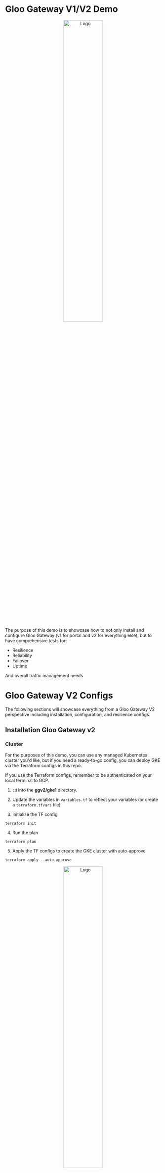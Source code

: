 # Gloo Gateway V1/V2 Demo
<p align="center">
 <img src="images/1.png?raw=true" alt="Logo" width="50%" height="50%" />
</p>


The purpose of this demo is to showcase how to not only install and configure Gloo Gateway (v1 for portal and v2 for everything else), but to have comprehensive tests for:

- Resilience
- Reliability
- Failover
- Uptime

And overall traffic management needs

# Gloo Gateway V2 Configs

The following sections will showcase everything from a Gloo Gateway V2 perspective including installation, configuration, and resilience configs.

## Installation Gloo Gateway v2

### Cluster

For the purposes of this demo, you can use any managed Kubernetes cluster you'd like, but if you need a ready-to-go config, you can deploy GKE via the Terraform configs in this repo.

If you use the Terraform configs, remember to be authenticated on your local terminal to GCP.


1. `cd` into the **ggv2/gke1** directory.

2. Update the variables in `variables.tf` to reflect your variables (or create a `terraform.tfvars` file)

3. Initialize the TF config
```
terraform init
```

4. Run the plan
```
terraform plan
```

5. Apply the TF configs to create the GKE cluster with auto-approve
```
terraform apply --auto-approve
```

<p align="center">
 <img src="images/2.png?raw=true" alt="Logo" width="50%" height="50%" />
</p>


### Helm
1. Configure product key env variables

```
export GLOO_GATEWAY_LICENSE_KEY=
export AGENTGATEWAY_LICENSE_KEY=
```

2. Install Kubernetes Gateway API
You need the experimental version as Gloo Gateway v2 has a requirement of the `BackendConfigPolicy` object, which is an experimental feature in Kubernetes Gateway API.

```
kubectl apply -f https://github.com/kubernetes-sigs/gateway-api/releases/download/v1.3.0/experimental-install.yaml
```

3. Install Gloo Gateway v2 CRDs
```
helm upgrade -i gloo-gateway-crds oci://us-docker.pkg.dev/solo-public/gloo-gateway/charts/gloo-gateway-crds \
--namespace gloo-system \
--version 2.0.0-rc.2 \
--create-namespace
```

4. Install Gloo Gateway v2
```
helm upgrade -i gloo-gateway oci://us-docker.pkg.dev/solo-public/gloo-gateway/charts/gloo-gateway \
-n gloo-system \
--version 2.0.0-rc.2 \
--set gateway.aiExtension.enabled=true \
--set agentgateway.enabled=true \
--set licensing.glooGatewayLicenseKey=$GLOO_GATEWAY_LICENSE_KEY \
--set licensing.agentgatewayLicenseKey=$AGENTGATEWAY_LICENSE_KEY
```


#### Argo/GitOps

ArgoCD installation is available as well: https://docs.solo.io/gateway/2.0.x/install/argocd/

## Sample App Deployment

1. Create the Namespace for the microapp (extensive decoupled app)
```
kubectl create ns microapp
```

2. Deploy the sample decoupled application stack
```
kubectl apply -f ggv2/sampleapp-microdemo/microservices-demo/release/kubernetes-manifests.yaml -n microapp
```

3. Confirm that the app stack is running
```
kubectl get pods -n microapp
```

You can also see the Services that are deployed, which is what you'll use to create the backend routes in the next step.

```
kubectl get svc -n microapp
```

4. Create a Gateway for the application

```
kubectl apply --context=$CLUSTER1 -f - <<EOF
apiVersion: gateway.networking.k8s.io/v1
kind: Gateway
metadata:
  name: frontend-gateway
  namespace: microapp
spec:
  gatewayClassName: gloo-gateway-v2
  listeners:
  - name: frontend
    port: 80
    protocol: HTTP
---
apiVersion: gateway.networking.k8s.io/v1
kind: HTTPRoute
metadata:
  name: frontend
  namespace: microapp
spec:
  parentRefs:
  - name: frontend-gateway
  rules:
  - matches:
    - path:
        type: PathPrefix
        value: /
    backendRefs:
      - name: frontend
        port: 80
EOF
```

5. Check to see the gateway IP address.

```
kubectl get gateway -n microapp
```

Example output below:
```
NAME               CLASS             ADDRESS         PROGRAMMED   AGE
frontend-gateway   gloo-gateway-v2   x.x.x.x   True         36m
```

![](images/3.png)

## Gateway UI
1. Capture your cluster name as an environment variable for the UI installation in the coming steps.
```
export CLUSTER_NAME=fegatewayv1

echo $CLUSTER_NAME
```

2. Add the Gloo Platform Chart (for the UI)
```
helm repo add gloo-platform https://storage.googleapis.com/gloo-platform/helm-charts
helm repo update
```

3. Install the Gloo Platform CRDs
```
helm upgrade -i gloo-platform-crds gloo-platform/gloo-platform-crds \
--namespace=gloo-system \
--version=2.10.1 \
--set installEnterpriseCrds=false
```

4. Deploy the UI Helm Chart

You'll see that the enterprise version of the chart gives you:
- The UI
- Gloo Insights that you can see from the portal
- Prometheus enabled for metrics collection
- A Telemetry collector

```
helm upgrade -i gloo-platform gloo-platform/gloo-platform \
--namespace gloo-system \
--version=2.10.1 \
-f - <<EOF
common:
  adminNamespace: "gloo-system"
  cluster: $CLUSTER_NAME
glooInsightsEngine:
  enabled: true
glooAnalyzer:
  enabled: true
glooUi:
  enabled: true
licensing:
  glooGatewayLicenseKey: $GLOO_GATEWAY_LICENSE_KEY
prometheus:
  enabled: true
telemetryCollector:
  enabled: true
  mode: deployment
  replicaCount: 1
EOF
```

5. Ensure that the UI it's running as expected (you should see 3 containers in the Pod)
```
kubectl get pods -n gloo-system
```

6. Access the UI
```
kubectl port-forward deployment/gloo-mesh-ui -n gloo-system 8090
```

![](images/4.png)

## Monitoring, Observability, & Telemetry

1. Add the Grafana Helm Chart
```
helm repo add grafana https://grafana.github.io/helm-charts
```

2. Install Grafana in the `monitoring` Namespace
```
helm install grafana grafana/grafana --namespace monitoring --create-namespace
```

3. Retrieve the default admin password from the Kubernetes Secret.

The default username is: `admin`

```
kubectl get secret --namespace monitoring grafana -o jsonpath="{.data.admin-password}" | base64 --decode ; echo
```

4. Access the Grafana UI
```
kubectl port-forward svc/grafana 3000:80 --namespace monitoring
```

5. Add a new metrics endpoint by going to: **Connections > Data Sources > Choose Prometheus

Under the Connection URL, add the following:
```
http://prometheus-server.gloo-system.svc.cluster.local:80
```

You'll now be able to see Metrics and create Dashboard in Grafana

![](images/6.png)


## Cleanup
To prepare your environment for the next part of the demo, which will be on Gloo Gateway v1 with Portal, destroy your cluster.

If you use the GKE config within this repo:

1. `cd` into the **ggv2/gke1** directory.

2. Destroy the cluster
```
terraform destroy --auto-approve
```

# Gloo Gateway V1 (Portal)
In this section, you will find the full configuration for setting up Gloo Gateway v1. The reason why v1 will be used is because Portal will not be GA until Gloo Gateway v2.2.